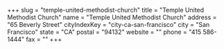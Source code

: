 +++
slug = "temple-united-methodist-church"
title = "Temple United Methodist Church"
name = "Temple United Methodist Church"
address = "65 Beverly Street"
cityIndexKey = "city-ca-san-francisco"
city = "San Francisco"
state = "CA"
postal = "94132"
website = ""
phone = "415 586-1444"
fax = ""
+++
